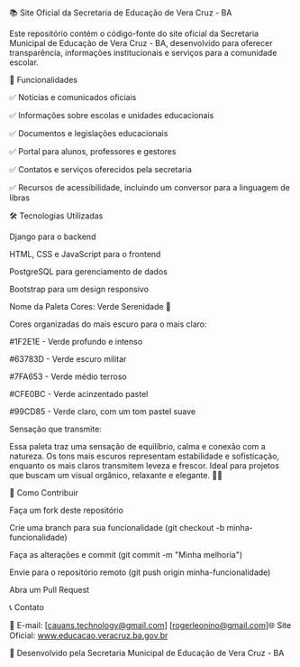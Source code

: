 📚 Site Oficial da Secretaria de Educação de Vera Cruz - BA

Este repositório contém o código-fonte do site oficial da Secretaria Municipal de Educação de Vera Cruz - BA, desenvolvido para oferecer transparência, informações institucionais e serviços para a comunidade escolar.

🚀 Funcionalidades

✅ Notícias e comunicados oficiais

✅ Informações sobre escolas e unidades educacionais

✅ Documentos e legislações educacionais

✅ Portal para alunos, professores e gestores

✅ Contatos e serviços oferecidos pela secretaria

✅ Recursos de acessibilidade, incluindo um conversor para a linguagem de libras

🛠️ Tecnologias Utilizadas

Django para o backend

HTML, CSS e JavaScript para o frontend

PostgreSQL para gerenciamento de dados

Bootstrap para um design responsivo

Nome da Paleta Cores: Verde Serenidade 🌿

Cores organizadas do mais escuro para o mais claro:

#1F2E1E - Verde profundo e intenso

#63783D - Verde escuro militar

#7FA653 - Verde médio terroso

#CFE0BC - Verde acinzentado pastel

#99CD85 - Verde claro, com um tom pastel suave

Sensação que transmite:

Essa paleta traz uma sensação de equilíbrio, calma e conexão com a natureza. Os tons mais escuros representam estabilidade e sofisticação, enquanto os mais claros transmitem leveza e frescor. Ideal para projetos que buscam um visual orgânico, relaxante e elegante. 🌿💚

📌 Como Contribuir

Faça um fork deste repositório

Crie uma branch para sua funcionalidade (git checkout -b minha-funcionalidade)

Faça as alterações e commit (git commit -m "Minha melhoria")

Envie para o repositório remoto (git push origin minha-funcionalidade)

Abra um Pull Request

📞 Contato

📩 E-mail: [cauans.technology@gmail.com] [rogerleonino@gmail.com]🌐 Site Oficial: www.educacao.veracruz.ba.gov.br

📝 Desenvolvido pela Secretaria Municipal de Educação de Vera Cruz - BA
